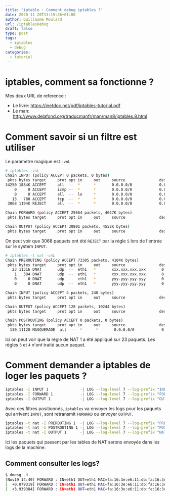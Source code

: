 ```yaml
---
title: "iptable : Comment debug iptables ?"
date: 2020-11-20T13:19:36+01:00
author: Guillaume Moulard
url: /iptablesDebug
draft: false
type: post
tags:
  - iptables
  - debug
categories:
  - tutoriel
---
```


# iptables, comment sa fonctionne ?

Mes deux URL de reference :

 - Le livre:  https://inetdoc.net/pdf/iptables-tutorial.pdf
 - Le man: http://www.delafond.org/traducmanfr/man/man8/iptables.8.html

# Comment savoir si un filtre est utiliser

Le paramètre magique est `-vnL`

```bash
# iptables -vnL
Chain INPUT (policy ACCEPT 0 packets, 0 bytes)
 pkts bytes target     prot opt in     out     source               destination
34250 1884K ACCEPT     all  --  *      *       0.0.0.0/0            0.0.0.0/0            state RELATED,ESTABLISHED
    0     0 ACCEPT     icmp --  *      *       0.0.0.0/0            0.0.0.0/0
    0     0 ACCEPT     all  --  lo     *       0.0.0.0/0            0.0.0.0/0
   13   780 ACCEPT     tcp  --  *      *       0.0.0.0/0            0.0.0.0/0            state NEW tcp dpt:22
 3068 1194K REJECT     all  --  *      *       0.0.0.0/0            0.0.0.0/0            reject-with icmp-host-prohibited

Chain FORWARD (policy ACCEPT 25664 packets, 4647K bytes)
 pkts bytes target     prot opt in     out     source               destination

Chain OUTPUT (policy ACCEPT 30801 packets, 4552K bytes)
 pkts bytes target     prot opt in     out     source               destination
```
On peut voir que 3068 paquets ont été `REJECT` par la règle `5` lors de l'entrée sur le system `INPUT`.

```bash
# iptables -t nat -vnL
Chain PREROUTING (policy ACCEPT 73305 packets, 4104K bytes)
 pkts bytes target     prot opt in     out     source               destination
   23 11316 DNAT       udp  --  eth1   *       xxx.xxx.xxx.xxx       0.0.0.0/0            udp dpt:500 to:yyy.yyy.yyy.yyy:500
    1   384 DNAT       udp  --  eth1   *       xxx.xxx.xxx.xxx       0.0.0.0/0            udp dpt:4500 to:yyy.yyy.yyy.yyy:4500
    0     0 DNAT       udp  --  eth1   *       yyy.yyy.yyy.yyy       0.0.0.0/0            udp dpt:500 to:xxx.xxx.xxx.xxx:500
    0     0 DNAT       udp  --  eth1   *       yyy.yyy.yyy.yyy       0.0.0.0/0            udp dpt:4500 to:xxx.xxx.xxx.xxx:4500

Chain INPUT (policy ACCEPT 4 packets, 240 bytes)
 pkts bytes target     prot opt in     out     source               destination

Chain OUTPUT (policy ACCEPT 128 packets, 10244 bytes)
 pkts bytes target     prot opt in     out     source               destination

Chain POSTROUTING (policy ACCEPT 0 packets, 0 bytes)
 pkts bytes target     prot opt in     out     source               destination
  130 11120 MASQUERADE  all  --  *      *       0.0.0.0/0            0.0.0.0/0
```

Ici on peut voir que la règle de NAT 1 a été appliqué sur 23 paquets.
Les règles `3` et `4` n'ont traité aucun paquet.

# Comment demander a iptables de loger les paquets ?

```bash
iptables -I INPUT 1              -j LOG --log-level 7 --log-prefix "INPUT : "
iptables -I FORWARD 1            -j LOG --log-level 7 --log-prefix "FORWARD : "
iptables -I OUTPUT 1             -j LOG --log-level 7 --log-prefix "OUTPUT : "
```

Avec ces filtres positionnés, `iptables` va envoyer les logs pour les paquets qui arrivent `INPUT`, sont retransmit `FORWARD` ou envoyer `OUTPUT`.

```bash
iptables -t nat -I PREROUTING 1  -j LOG --log-level 7 --log-prefix "PREROUTING : "
iptables -t nat -I POSTROUTING 1 -j LOG --log-level 7 --log-prefix "POSTROUTING : "
iptables -t nat -I OUTPUT 1      -j LOG --log-level 7 --log-prefix "NAT OUTPUT : "
```

Ici les paquets qui passent par les tables de NAT serons envoyés dans les logs de la machine.

## Comment consulter les logs?

```bash
$ dmesg -H
[Nov19 14:49] FORWARD : IN=eth1 OUT=eth1 MAC=fa:16:3e:e6:11:db:fa:16:3e:cc:4b:7e:08:00 SRC=195.25.2
[  +0.079319] FORWARD : IN=eth1 OUT=eth1 MAC=fa:16:3e:e6:11:db:fa:16:3e:cc:4b:7e:08:00 SRC=90.115.1
[  +3.939384] FORWARD : IN=eth1 OUT=eth1 MAC=fa:16:3e:e6:11:db:fa:16:3e:cc:4b:7e:08:00 SRC=195.25.2
```


